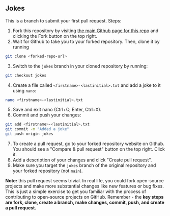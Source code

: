 ## Jokes

This is a branch to submit your first pull request. Steps: 
1. Fork this repository by visiting [the main Github page for this repo](https://github.com/WAT-ai/F25-Zero-to-ML-Workshops) and clicking the Fork button on the top right. 
2. Wait for Github to take you to your forked repository. Then, clone it by running
```bash
git clone <forked-repo-url>
```
3. Switch to the `jokes` branch in your cloned repository by running: 
```bash
git checkout jokes
```
4. Create a file called `<firstname>-<lastinitial>.txt` and add a joke to it using `nano`: 
```bash
nano <firstname>-<lastinitial>.txt
```
5. Save and exit nano (Ctrl+O, Enter, Ctrl+X).
6. Commit and push your changes: 
```bash
git add <firstname>-<lastinitial>.txt
git commit -m "Added a joke"
git push origin jokes
```
7. To create a pull request, go to your forked repository website on Github. You should see a "Compare & pull request" button on the top right. Click it.
8. Add a description of your changes and click "Create pull request".
9. Make sure you target the `jokes` branch of the original repository and your forked repository (not `main`).

**Note:** this pull request seems trivial. In real life, you could fork open-source projects and make more substantial changes like new features or bug fixes. This is just a simple exercise to get you familiar with the process of contributing to open-source projects on GitHub. Remember - the **key steps are fork, clone, create a branch, make changes, commit, push, and create a pull request.**